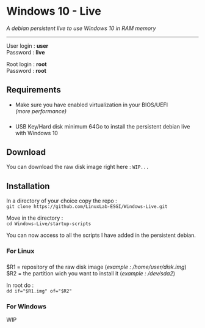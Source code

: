 # Windows 10 - Live
<i> A debian persistent live to use Windows 10 in RAM memory</i>
__________


User login : <b>user</b><br>
Password : <b>live</b>

Root login : <b>root</b><br>
Password : <b>root</b>

## Requirements

- Make sure you have enabled virtualization in your BIOS/UEFI <br><i>(more performance)</i>
###
- USB Key/Hard disk minimum 64Go to install the persistent debian live with Windows 10

## Download

You can download the raw disk image right here : 
`WIP...`

## Installation

In a directory of your choice copy the repo :  
`git clone https://github.com/LinuxLab-ESGI/Windows-Live.git`  

Move in the directory :  
`cd Windows-Live/startup-scripts`

You can now access to all the scripts I have added in the persistent debian.

### For Linux
###
\$R1 = repository of the raw disk image (<i>example : /home/user/disk.img</i>)<br>
$R2 = the partition wich you want to install it (<i>example : /dev/sda2</i>)

In root do : <br>
`dd if="$R1.img" of="$R2"`

### For Windows
WIP
